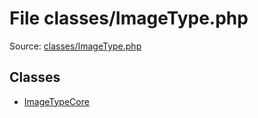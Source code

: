 File classes/ImageType.php
=========

Source: [classes/ImageType.php](https://github.com/PrestaShop/PrestaShop/blob/1.6.0.3/classes/ImageType.php)


Classes
-------

* [ImageTypeCore](class.ImageTypeCore.md)

